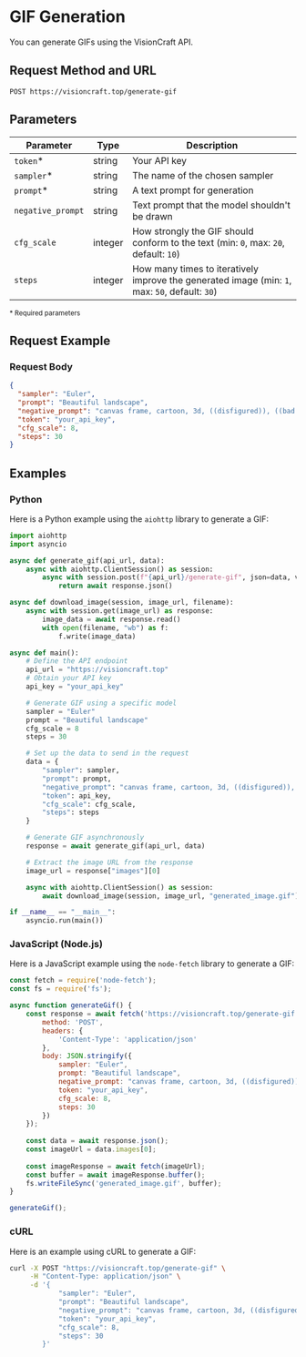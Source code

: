# GIF Generation

You can generate GIFs using the VisionCraft API.

## Request Method and URL

```
POST https://visioncraft.top/generate-gif
```

## Parameters

| Parameter        | Type    | Description                                                                                                  |
|------------------|---------|--------------------------------------------------------------------------------------------------------------|
| `token`*         | string  | Your API key                                                                                                  |
| `sampler`*       | string  | The name of the chosen sampler                                                                                |
| `prompt`*        | string  | A text prompt for generation                                                                                  |
| `negative_prompt`| string  | Text prompt that the model shouldn't be drawn                                                                 |
| `cfg_scale`      | integer | How strongly the GIF should conform to the text (min: `0`, max: `20`, default: `10`)                          |
| `steps`          | integer | How many times to iteratively improve the generated image (min: `1`, max: `50`, default: `30`)                |

<sup>* Required parameters</sup>

## Request Example

### Request Body

```json
{
  "sampler": "Euler",
  "prompt": "Beautiful landscape",
  "negative_prompt": "canvas frame, cartoon, 3d, ((disfigured)), ((bad art)), ((deformed)), ((extra limbs)), ((close up)), ((b&w)), weird colors, blurry, (((duplicate))), ((morbid)), ((mutilated)), [out of frame], extra fingers, mutated hands, ((poorly drawn hands)), ((poorly drawn face)), (((mutation))), ((ugly)), (((bad proportions))), (malformed limbs), ((missing arms)), ((missing legs)), (((extra arms))), (((extra legs))), (fused fingers), (too many fingers), (((long neck))), Photoshop, video game, tiling, poorly drawn feet, body out of frame",
  "token": "your_api_key",
  "cfg_scale": 8,
  "steps": 30
}
```

## Examples

### Python

Here is a Python example using the `aiohttp` library to generate a GIF:

```python
import aiohttp
import asyncio

async def generate_gif(api_url, data):
    async with aiohttp.ClientSession() as session:
        async with session.post(f"{api_url}/generate-gif", json=data, verify_ssl=False) as response:
            return await response.json()

async def download_image(session, image_url, filename):
    async with session.get(image_url) as response:
        image_data = await response.read()
        with open(filename, "wb") as f:
            f.write(image_data)

async def main():
    # Define the API endpoint
    api_url = "https://visioncraft.top"
    # Obtain your API key
    api_key = "your_api_key"

    # Generate GIF using a specific model
    sampler = "Euler"
    prompt = "Beautiful landscape"
    cfg_scale = 8
    steps = 30

    # Set up the data to send in the request
    data = {
        "sampler": sampler,
        "prompt": prompt,
        "negative_prompt": "canvas frame, cartoon, 3d, ((disfigured)), ((bad art)), ((deformed)), ((extra limbs)), ((close up)), ((b&w)), weird colors, blurry, (((duplicate))), ((morbid)), ((mutilated)), [out of frame], extra fingers, mutated hands, ((poorly drawn hands)), ((poorly drawn face)), (((mutation))), ((ugly)), (((bad proportions))), (malformed limbs), ((missing arms)), ((missing legs)), (((extra arms))), (((extra legs))), (fused fingers), (too many fingers), (((long neck))), Photoshop, video game, tiling, poorly drawn feet, body out of frame",
        "token": api_key,
        "cfg_scale": cfg_scale,
        "steps": steps
    }

    # Generate GIF asynchronously
    response = await generate_gif(api_url, data)

    # Extract the image URL from the response
    image_url = response["images"][0]

    async with aiohttp.ClientSession() as session:
        await download_image(session, image_url, "generated_image.gif")

if __name__ == "__main__":
    asyncio.run(main())
```

### JavaScript (Node.js)

Here is a JavaScript example using the `node-fetch` library to generate a GIF:

```javascript
const fetch = require('node-fetch');
const fs = require('fs');

async function generateGif() {
    const response = await fetch('https://visioncraft.top/generate-gif', {
        method: 'POST',
        headers: {
            'Content-Type': 'application/json'
        },
        body: JSON.stringify({
            sampler: "Euler",
            prompt: "Beautiful landscape",
            negative_prompt: "canvas frame, cartoon, 3d, ((disfigured)), ((bad art)), ((deformed)), ((extra limbs)), ((close up)), ((b&w)), weird colors, blurry, (((duplicate))), ((morbid)), ((mutilated)), [out of frame], extra fingers, mutated hands, ((poorly drawn hands)), ((poorly drawn face)), (((mutation))), ((ugly)), (((bad proportions))), (malformed limbs), ((missing arms)), ((missing legs)), (((extra arms))), (((extra legs))), (fused fingers), (too many fingers), (((long neck))), Photoshop, video game, tiling, poorly drawn feet, body out of frame",
            token: "your_api_key",
            cfg_scale: 8,
            steps: 30
        })
    });
    
    const data = await response.json();
    const imageUrl = data.images[0];
    
    const imageResponse = await fetch(imageUrl);
    const buffer = await imageResponse.buffer();
    fs.writeFileSync('generated_image.gif', buffer);
}

generateGif();
```

### cURL

Here is an example using cURL to generate a GIF:

```sh
curl -X POST "https://visioncraft.top/generate-gif" \
     -H "Content-Type: application/json" \
     -d '{
            "sampler": "Euler",
            "prompt": "Beautiful landscape",
            "negative_prompt": "canvas frame, cartoon, 3d, ((disfigured)), ((bad art)), ((deformed)), ((extra limbs)), ((close up)), ((b&w)), weird colors, blurry, (((duplicate))), ((morbid)), ((mutilated)), [out of frame], extra fingers, mutated hands, ((poorly drawn hands)), ((poorly drawn face)), (((mutation))), ((ugly)), (((bad proportions))), (malformed limbs), ((missing arms)), ((missing legs)), (((extra arms))), (((extra legs))), (fused fingers), (too many fingers), (((long neck))), Photoshop, video game, tiling, poorly drawn feet, body out of frame",
            "token": "your_api_key",
            "cfg_scale": 8,
            "steps": 30
        }'
```